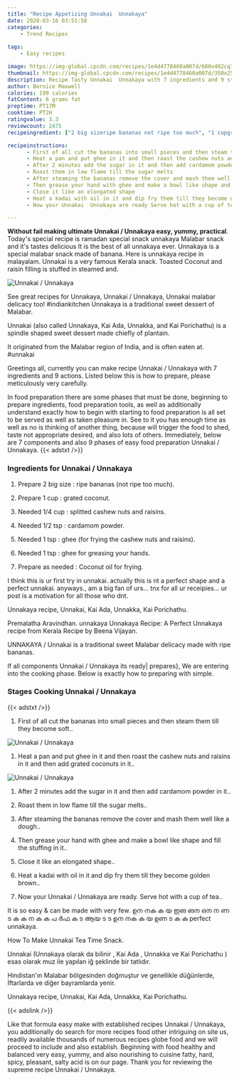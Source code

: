 ```yaml
---
title: "Recipe Appetizing Unnakai  Unnakaya"
date: 2020-03-16 03:51:58
categories:
    - Trend Recipes
    
tags:
    - Easy recipes

image: https://img-global.cpcdn.com/recipes/1e4d4778460a007d/680x482cq70/unnakai-unnakaya-recipe-main-photo.jpg
thumbnail: https://img-global.cpcdn.com/recipes/1e4d4778460a007d/350x250cq70/unnakai-unnakaya-recipe-main-photo.jpg
description: Recipe Tasty Unnakai  Unnakaya with 7 ingredients and 9 stages of easy cooking.
author: Bernice Maxwell
calories: 199 calories
fatContent: 6 grams fat
preptime: PT17M
cooktime: PT2H
ratingvalue: 3.3
reviewcount: 2475
recipeingredient: ["2 big sizeripe bananas not ripe too much", "1 cupgrated coconut", "1/4 cupsplitted cashew nuts and raisins", "1/2 tspcardamom powder", "1 tspghee for frying the cashew nuts and raisins", "1 tspghee for greasing your hands", "as neededCoconut oil for frying"]

recipeinstructions: 
      - First of all cut the bananas into small pieces and then steam them till they become soft 
      - Heat a pan and put ghee in it and then roast the cashew nuts and raisins in it and then add grated coconuts in it 
      - After 2 minutes add the sugar in it and then add cardamom powder in it 
      - Roast them in low flame till the sugar melts 
      - After steaming the bananas remove the cover and mash them well like a dough 
      - Then grease your hand with ghee and make a bowl like shape and fill the stuffing in it 
      - Close it like an elongated shape 
      - Heat a kadai with oil in it and dip fry them till they become golden brown 
      - Now your Unnakai  Unnakaya are ready Serve hot with a cup of tea

---
```




**Without fail making ultimate Unnakai / Unnakaya easy, yummy, practical**. Today&#39;s special recipe is ramadan special snack unnakaya Malabar snack and it&#39;s tastes delicious It is the best of all unnakaya ever. Unnakaya is a special malabar snack made of banana. Here is unnakaya recipe in malayalam. Unnakai is a very famous Kerala snack. Toasted Coconut and raisin filling is stuffed in steamed and.


![Unnakai / Unnakaya](https://img-global.cpcdn.com/recipes/1e4d4778460a007d/680x482cq70/unnakai-unnakaya-recipe-main-photo.jpg "Unnakai / Unnakaya")



See great recipes for Unnakaya, Unnakai / Unnakaya, Unnakai malabar delicacy too! #indiankitchen Unnakaya is a traditional sweet dessert of Malabar.

Unnakai (also called Unnakaya, Kai Ada, Unnakka, and Kai Porichathu) is a spindle shaped sweet dessert made chiefly of plantain.

It originated from the Malabar region of India, and is often eaten at. #unnakai


Greetings all, currently you can make recipe Unnakai / Unnakaya with 7 ingredients and 9 actions. Listed below this is how to prepare, please meticulously very carefully.

In food preparation there are some phases that must be done, beginning to prepare ingredients, food preparation tools, as well as additionally understand exactly how to begin with starting to food preparation is all set to be served as well as taken pleasure in. See to it you has enough time as well as no is thinking of another thing, because will trigger the food to shed, taste not appropriate desired, and also lots of others. Immediately, below are 7 components and also 9 phases of easy food preparation Unnakai / Unnakaya.
{{< adstxt />}}

### Ingredients for Unnakai / Unnakaya


1. Prepare 2 big size : ripe bananas (not ripe too much).

1. Prepare 1 cup : grated coconut.

1. Needed 1/4 cup : splitted cashew nuts and raisins.

1. Needed 1/2 tsp : cardamom powder.

1. Needed 1 tsp : ghee (for frying the cashew nuts and raisins).

1. Needed 1 tsp : ghee for greasing your hands.

1. Prepare as needed : Coconut oil for frying.


I think this is ur first try in unnakai. actually this is nt a perfect shape and a perfect unnakai. anyways., am a big fan of urs… tnx for all ur receipies… ur post is a motivation for all those who dnt.

Unnakaya recipe, Unnakai, Kai Ada, Unnakka, Kai Porichathu.

Premalatha Aravindhan. unnakaya Unnakaya Recipe: A Perfect Unnakaya recipe from Kerala Recipe by Beena Vijayan.

UNNAKAYA / Unnakai is a traditional sweet Malabar delicacy made with ripe bananas.


If all components Unnakai / Unnakaya its ready| prepares}, We are entering into the cooking phase. Below is exactly how to preparing with simple.

### Stages Cooking Unnakai / Unnakaya

{{< adstxt />}}


1. First of all cut the bananas into small pieces and then steam them till they become soft..



![Unnakai / Unnakaya](https://img-global.cpcdn.com/steps/3114f8f0028f8578/160x128cq70/unnakai-unnakaya-recipe-step-1-photo.jpg" "Unnakai / Unnakaya")



1. Heat a pan and put ghee in it and then roast the cashew nuts and raisins in it and then add grated coconuts in it..



![Unnakai / Unnakaya](https://img-global.cpcdn.com/steps/68fa8b7d69b1f137/160x128cq70/unnakai-unnakaya-recipe-step-2-photo.jpg" "Unnakai / Unnakaya")



1. After 2 minutes add the sugar in it and then add cardamom powder in it..



1. Roast them in low flame till the sugar melts..



1. After steaming the bananas remove the cover and mash them well like a dough..



1. Then grease your hand with ghee and make a bowl like shape and fill the stuffing in it..



1. Close it like an elongated shape..



1. Heat a kadai with oil in it and dip fry them till they become golden brown..



1. Now your Unnakai / Unnakaya are ready. Serve hot with a cup of tea..




It is so easy &amp; can be made with very few. ഉന നക ക യ ഇങ ങന ഒന ന ണ ട ക ക ന ക ക പ ർഫ ക ട ആയ ട ട ഉന നക ക യ ഉണ ട ക ക perfect unnakaya.

How To Make Unnakai Tea Time Snack.

Unnakai (Unnakaya olarak da bilinir , Kai Ada , Unnakka ve Kai Porichathu ) esas olarak muz ile yapılan iğ şeklinde bir tatlıdır.

Hindistan&#39;ın Malabar bölgesinden doğmuştur ve genellikle düğünlerde, İftarlarda ve diğer bayramlarda yenir.

Unnakaya recipe, Unnakai, Kai Ada, Unnakka, Kai Porichathu.


{{< adslink />}}

Like that formula easy make with established recipes Unnakai / Unnakaya, you additionally do search for more recipes food other intriguing on site us, readily available thousands of numerous recipes globe food and we will proceed to include and also establish. Beginning with food healthy and balanced very easy, yummy, and also nourishing to cuisine fatty, hard, spicy, pleasant, salty acid is on our page. Thank you for reviewing the supreme recipe Unnakai / Unnakaya.
